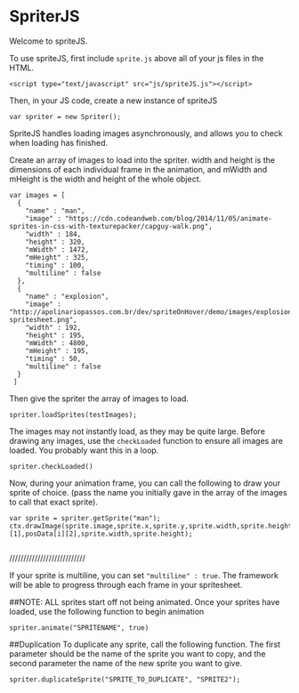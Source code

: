 # SpriterJS

Welcome to spriteJS.

To use spriteJS, first include `sprite.js` above all of your js files in the HTML.

`<script type="text/javascript" src="js/spriteJS.js"></script>`

Then, in your JS code, create a new instance of spriteJS

`var spriter = new Spriter();`

SpriteJS handles loading images asynchronously, and allows you to check when loading has finished.

Create an array of images to load into the spriter. width and height is the dimensions of each individual frame in the animation, and mWidth and mHeight is the width and height of the whole object.

```
var images = [
  {
    "name" : "man",
    "image" : "https://cdn.codeandweb.com/blog/2014/11/05/animate-sprites-in-css-with-texturepacker/capguy-walk.png",
    "width" : 184,
    "height" : 320,
    "mWidth" : 1472,
    "mHeight" : 325,
    "timing" : 100,
    "multiline" : false
  },
  {
    "name" : "explosion",
    "image" : "http://apolinariopassos.com.br/dev/spriteOnHover/demo/images/explosion-spritesheet.png",
    "width" : 192,
    "height" : 195,
    "mWidth" : 4800,
    "mHeight" : 195,
    "timing" : 50,
    "multiline" : false
  }
 ]
```

Then give the spriter the array of images to load.

`spriter.loadSprites(testImages);`

The images may not instantly load, as they may be quite large. Before drawing any images, use the `checkLoaded` function to ensure all images are loaded. You probably want this in a loop.

`spriter.checkLoaded()`

Now, during your animation frame, you can call the following to draw your sprite of choice. (pass the name you initially gave in the array of the images to call that exact sprite).

```
var sprite = spriter.getSprite("man");
ctx.drawImage(sprite.image,sprite.x,sprite.y,sprite.width,sprite.height,posData[i][1],posData[i][2],sprite.width,sprite.height);
    
```

///////////////////////////

If your sprite is multiline, you can set `"multiline" : true`. The framework will be able to progress through each frame in your spritesheet.

##NOTE: ALL sprites start off not being animated. Once your sprites have loaded, use the following function to begin animation

`spriter.animate("SPRITENAME", true)`

##Duplication
To duplicate any sprite, call the following function. The first parameter should be the name of the sprite you want to copy, and the second parameter the name of the new sprite you want to give.

`spriter.duplicateSprite("SPRITE_TO_DUPLICATE", "SPRITE2");`

